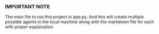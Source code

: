 <h3>IMPORTANT NOTE</h3>

<p>The main file to run this project in app.py. And this will create multiple possible agents in the local machine along with the markdown file for each with proper explaination</p>
